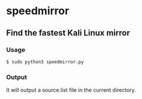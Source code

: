 # speedmirror
## Find the fastest Kali Linux mirror

### Usage
```bash
$ sudo python3 speedmirror.py
```

### Output
It will output a source.list file in the current directory.